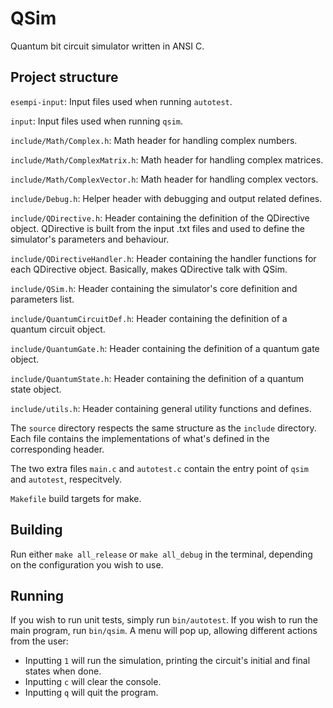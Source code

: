 # QSim
Quantum bit circuit simulator written in ANSI C.

## Project structure
`esempi-input`: Input files used when running `autotest`.

`input`: Input files used when running `qsim`.


`include/Math/Complex.h`: Math header for handling complex numbers.

`include/Math/ComplexMatrix.h`: Math header for handling complex matrices.

`include/Math/ComplexVector.h`: Math header for handling complex vectors.

`include/Debug.h`: Helper header with debugging and output related defines.

`include/QDirective.h`: Header containing the definition of the QDirective object. QDirective is built from the input .txt files and used to define the simulator's parameters and behaviour.

`include/QDirectiveHandler.h`: Header containing the handler functions for each QDirective object. Basically, makes QDirective talk with QSim.

`include/QSim.h`: Header containing the simulator's core definition and parameters list.

`include/QuantumCircuitDef.h`: Header containing the definition of a quantum circuit object.

`include/QuantumGate.h`: Header containing the definition of a quantum gate object.

`include/QuantumState.h`: Header containing the definition of a quantum state object.

`include/utils.h`: Header containing general utility functions and defines.


The `source` directory respects the same structure as the `include` directory. Each file contains the implementations of what's defined in the corresponding header.

The two extra files `main.c` and `autotest.c` contain the entry point of `qsim` and `autotest`, respecitvely.

`Makefile` build targets for make.

## Building
Run either `make all_release` or `make all_debug` in the terminal, depending on the configuration you wish to use.

## Running
If you wish to run unit tests, simply run `bin/autotest`.
If you wish to run the main program, run `bin/qsim`. A menu will pop up, allowing different actions from the user:
* Inputting `1` will run the simulation, printing the circuit's initial and final states when done.
* Inputting `c` will clear the console.
* Inputting `q` will quit the program.
